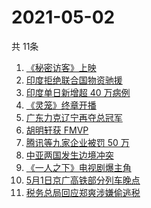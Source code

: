 # 2021-05-02
  共 11条

  <!-- BEGIN -->
  <!-- 最后更新时间:Sun May 02 2021 07:15:09 GMT+0000 (Coordinated Universal Time) -->
  1. [《秘密访客》上映](https://www.zhihu.com/search?q=秘密访客)
1. [印度拒绝联合国物资驰援](https://www.zhihu.com/search?q=印度拒绝联合国物资驰援)
1. [印度单日新增超 40 万病例](https://www.zhihu.com/search?q=印度疫情)
1. [《灵笼》终章开播](https://www.zhihu.com/search?q=灵笼)
1. [广东力克辽宁再夺总冠军](https://www.zhihu.com/search?q=cba总决赛)
1. [胡明轩获 FMVP ](https://www.zhihu.com/search?q=胡明轩)
1. [腾讯等九家企业被罚 50 万](https://www.zhihu.com/search?q=腾讯被罚款)
1. [中亚两国发生边境冲突](https://www.zhihu.com/search?q=吉尔吉斯斯坦)
1. [《一人之下》电视剧爆主角](https://www.zhihu.com/search?q=一人之下漫画)
1. [5月1日京广高铁部分列车晚点](https://www.zhihu.com/search?q=京广高铁晚点)
1. [税务总局回应郑爽涉嫌偷逃税](https://www.zhihu.com/search?q=郑爽涉嫌偷逃税)
  <!-- END -->
  